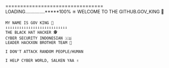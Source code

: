 =================================
LOADING...............*****100% ✳️
WELCOME TO THE GITHUB.GOV_KING 🐾
~~~~~~~~~~~~~~~~~~~~~~~~~~~~~~~~
MY NAME IS GOV KING 👾
↓↓↓↓↓↓↓↓↓↓↓↓↓↓↓↓↓↓↓↓↓↓↓↓↓↓↓
THE BLACK HAT HACKER 🕵️
CYBER SECURITY INDONESIAN 🇮🇩
LEADER HACKXON BROTHER TEAM 🤝

I DON'T ATTACK RANDOM PEOPLE/HUMAN

I HELP CYBER WORLD, SALKEN YAA ✌️

